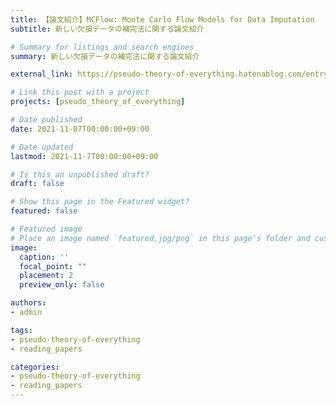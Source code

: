 ```yaml
---
title: 【論文紹介】MCFlow: Monte Carlo Flow Models for Data Imputation
subtitle: 新しい欠損データの補完法に関する論文紹介

# Summary for listings and search engines
summary: 新しい欠損データの補完法に関する論文紹介

external_link: https://pseudo-theory-of-everything.hatenablog.com/entry/2021/11/07/143102

# Link this post with a project
projects: [pseudo_theory_of_everything]

# Date published
date: 2021-11-07T00:00:00+09:00

# Date updated
lastmod: 2021-11-7T00:00:00+09:00

# Is this an unpublished draft?
draft: false

# Show this page in the Featured widget?
featured: false

# Featured image
# Place an image named `featured.jpg/png` in this page's folder and customize its options here.
image:
  caption: ''
  focal_point: ""
  placement: 2
  preview_only: false

authors:
- admin

tags:
- pseudo-theory-of-everything
- reading_papers

categories:
- pseudo-theory-of-everything
- reading_papers
---
```


